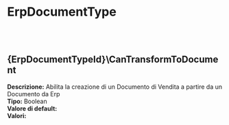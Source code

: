 # ErpDocumentType

<br><br> 

{ErpDocumentTypeId}\CanTransformToDocument 
----
**Descrizione:** Abilita la creazione di un Documento di Vendita a partire da un Documento da Erp<br>
**Tipo:** Boolean<br>
**Valore di default:** <br>
**Valori:**
<br>

